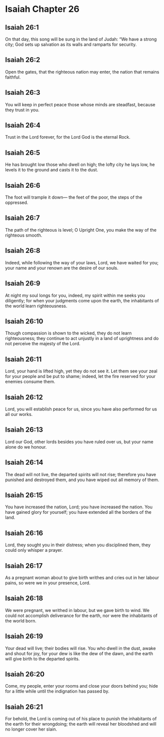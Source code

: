 # Isaiah Chapter 26

## Isaiah 26:1
On that day, this song will be sung in the land of Judah: “We have a strong city; God sets up salvation as its walls and ramparts for security.

## Isaiah 26:2
Open the gates, that the righteous nation may enter, the nation that remains faithful.

## Isaiah 26:3
You will keep in perfect peace those whose minds are steadfast, because they trust in you.

## Isaiah 26:4
Trust in the Lord forever, for the Lord God is the eternal Rock.

## Isaiah 26:5
He has brought low those who dwell on high; the lofty city he lays low, he levels it to the ground and casts it to the dust.

## Isaiah 26:6
The foot will trample it down— the feet of the poor, the steps of the oppressed.

## Isaiah 26:7
The path of the righteous is level; O Upright One, you make the way of the righteous smooth.

## Isaiah 26:8
Indeed, while following the way of your laws, Lord, we have waited for you; your name and your renown are the desire of our souls.

## Isaiah 26:9
At night my soul longs for you, indeed, my spirit within me seeks you diligently; for when your judgments come upon the earth, the inhabitants of the world learn righteousness.

## Isaiah 26:10
Though compassion is shown to the wicked, they do not learn righteousness; they continue to act unjustly in a land of uprightness and do not perceive the majesty of the Lord.

## Isaiah 26:11
Lord, your hand is lifted high, yet they do not see it. Let them see your zeal for your people and be put to shame; indeed, let the fire reserved for your enemies consume them.

## Isaiah 26:12
Lord, you will establish peace for us, since you have also performed for us all our works.

## Isaiah 26:13
Lord our God, other lords besides you have ruled over us, but your name alone do we honour.

## Isaiah 26:14
The dead will not live, the departed spirits will not rise; therefore you have punished and destroyed them, and you have wiped out all memory of them.

## Isaiah 26:15
You have increased the nation, Lord; you have increased the nation. You have gained glory for yourself; you have extended all the borders of the land.

## Isaiah 26:16
Lord, they sought you in their distress; when you disciplined them, they could only whisper a prayer.

## Isaiah 26:17
As a pregnant woman about to give birth writhes and cries out in her labour pains, so were we in your presence, Lord.

## Isaiah 26:18
We were pregnant, we writhed in labour, but we gave birth to wind. We could not accomplish deliverance for the earth, nor were the inhabitants of the world born.

## Isaiah 26:19
Your dead will live; their bodies will rise. You who dwell in the dust, awake and shout for joy, for your dew is like the dew of the dawn, and the earth will give birth to the departed spirits.

## Isaiah 26:20
Come, my people, enter your rooms and close your doors behind you; hide for a little while until the indignation has passed by.

## Isaiah 26:21
For behold, the Lord is coming out of his place to punish the inhabitants of the earth for their wrongdoing; the earth will reveal her bloodshed and will no longer cover her slain.
